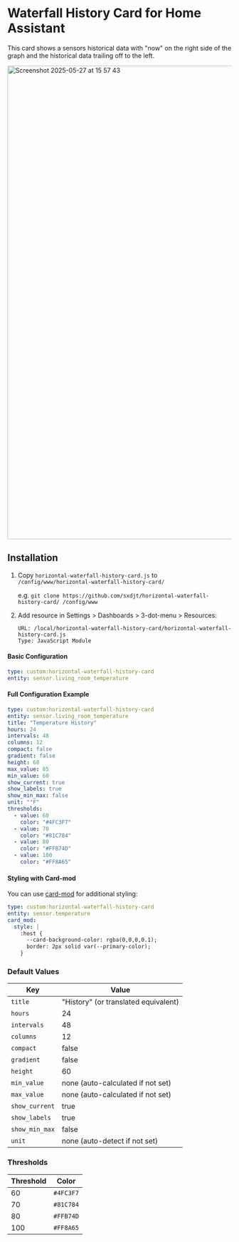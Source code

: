 # Waterfall History Card for Home Assistant

This card shows a sensors historical data with "now" on the right side of the graph and the historical data trailing off to the left.

<img width="1063" alt="Screenshot 2025-05-27 at 15 57 43" src="https://github.com/user-attachments/assets/2384a7bf-8d94-4620-abf3-b19b513d3862" />

## Installation

1. Copy `horizontal-waterfall-history-card.js` to `/config/www/horizontal-waterfall-history-card/`

   e.g. ```git clone https://github.com/sxdjt/horizontal-waterfall-history-card/ /config/www```

3. Add resource in Settings > Dashboards > 3-dot-menu > Resources:
   ```
   URL: /local/horizontal-waterfall-history-card/horizontal-waterfall-history-card.js
   Type: JavaScript Module
   ```
#### Basic Configuration
```yaml
type: custom:horizontal-waterfall-history-card
entity: sensor.living_room_temperature
```

#### Full Configuration Example
```yaml
type: custom:horizontal-waterfall-history-card
entity: sensor.living_room_temperature
title: "Temperature History"
hours: 24
intervals: 48
columns: 12
compact: false
gradient: false
height: 60
max_value: 85
min_value: 60
show_current: true
show_labels: true
show_min_max: false
unit: "°F"
thresholds:
  - value: 60
    color: "#4FC3F7"
  - value: 70
    color: "#81C784"
  - value: 80
    color: "#FFB74D"
  - value: 100
    color: "#FF8A65"

```

#### Styling with Card-mod
You can use [card-mod](https://github.com/thomasloven/lovelace-card-mod) for additional styling:
```yaml
type: custom:horizontal-waterfall-history-card
entity: sensor.temperature
card_mod:
  style: |
    :host {
      --card-background-color: rgba(0,0,0,0.1);
      border: 2px solid var(--primary-color);
    }
```

### Default Values
| Key            | Value                          |
|----------------|--------------------------------|
| `title`        | "History" (or translated equivalent) |
| `hours`        | 24                             |
| `intervals`    | 48                             |
| `columns`      | 12                             |
| `compact`      | false                          |
| `gradient`     | false                          |
| `height`       | 60                             |
| `min_value`    | none (auto-calculated if not set) |
| `max_value`    | none (auto-calculated if not set) |
| `show_current` | true                           |
| `show_labels`  | true                           |
| `show_min_max` | false                          |
| `unit`         | none (auto-detect if not set)  |

### Thresholds

| Threshold | Color     |
|-----------|-----------|
| 60        | `#4FC3F7` |
| 70        | `#81C784` |
| 80        | `#FFB74D` |
| 100       | `#FF8A65` |

